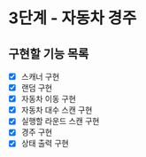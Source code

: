 # 3단계 - 자동차 경주

## 구현할 기능 목록

- [X] 스캐너 구현
- [X] 랜덤 구현
- [X] 자동차 이동 구현
- [X] 자동차 대수 스캔 구현
- [X] 실행할 라운드 스캔 구현
- [X] 경주 구현
- [X] 상태 출력 구현
